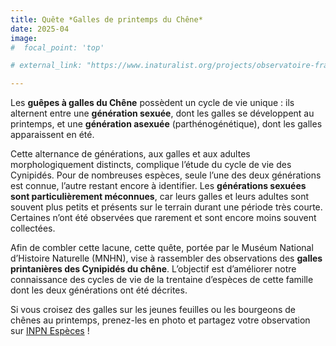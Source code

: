 ```yaml
---
title: Quête *Galles de printemps du Chêne*
date: 2025-04
image: 
#  focal_point: 'top'

# external_link: "https://www.inaturalist.org/projects/observatoire-francophone-des-galles"

---
```

Les **guêpes à galles du Chêne** possèdent un cycle de vie unique : ils alternent entre une **génération sexuée**, dont les galles se développent au printemps, et une **génération asexuée** (parthénogénétique), dont les galles apparaissent en été.

Cette alternance de générations, aux galles et aux adultes morphologiquement distincts, complique l’étude du cycle de vie des Cynipidés. Pour de nombreuses espèces, seule l’une des deux générations est connue, l’autre restant encore à identifier. Les **générations sexuées sont particulièrement méconnues**, car leurs galles et leurs adultes sont souvent plus petits et présents sur le terrain durant une période très courte. Certaines n’ont été observées que rarement et sont encore moins souvent collectées.

Afin de combler cette lacune, cette quête, portée par le Muséum National d’Histoire Naturelle (MNHN), vise à rassembler des observations des **galles printanières des Cynipidés du chêne**. L’objectif est d’améliorer notre connaissance des cycles de vie de la trentaine d’espèces de cette famille dont les deux générations ont été décrites.

Si vous croisez des galles sur les jeunes feuilles ou les bourgeons de chênes au printemps, prenez-les en photo et partagez votre observation sur [INPN Espèces](https://inpn.mnhn.fr/accueil/participer/inpn-especes) !

<!--more-->

